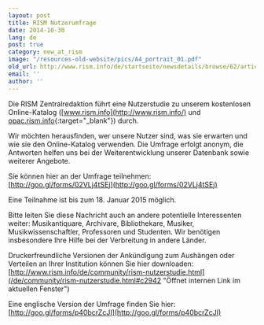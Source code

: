```yaml
---
layout: post
title: RISM Nutzerumfrage
date: 2014-10-30
lang: de
post: true
category: new_at_rism
image: "/resources-old-website/pics/A4_portrait_01.pdf"
old_url: http://www.rism.info/de/startseite/newsdetails/browse/62/article/64/rism-survey.html
email: ''
author: ''
---
```


Die RISM Zentralredaktion führt eine Nutzerstudie zu unserem kostenlosen Online-Katalog ([www.rism.info](http://www.rism.info/) und [opac.rism.info](http://opac.rism.info/){:target="_blank"}) durch.


Wir möchten herausfinden, wer unsere Nutzer sind, was sie erwarten und wie sie den Online-Katalog verwenden. Die Umfrage erfolgt anonym, die Antworten helfen uns bei der Weiterentwicklung unserer Datenbank sowie weiterer Angebote.


Sie können hier an der Umfrage teilnehmen: [http://goo.gl/forms/02VLj4tSEj](http://goo.gl/forms/02VLj4tSEj)


Eine Teilnahme ist bis zum 18. Januar 2015 möglich.


Bitte leiten Sie diese Nachricht auch an andere potentielle Interessenten weiter: Musikantiquare, Archivare, Bibliothekare, Musiker, Musikwissenschaftler, Professoren und Studenten. Wir benötigen insbesondere Ihre Hilfe bei der Verbreitung in andere Länder.


Druckerfreundliche Versionen der Ankündigung zum Aushängen oder Verteilen an Ihrer Institution können Sie hier downloaden:[http://www.rism.info/de/community/rism-nutzerstudie.html](/de/community/rism-nutzerstudie.html#c2942 "Öffnet internen Link im aktuellen Fenster")


Eine englische Version der Umfrage finden Sie hier: [http://goo.gl/forms/p40bcrZcJI](http://goo.gl/forms/p40bcrZcJI)


